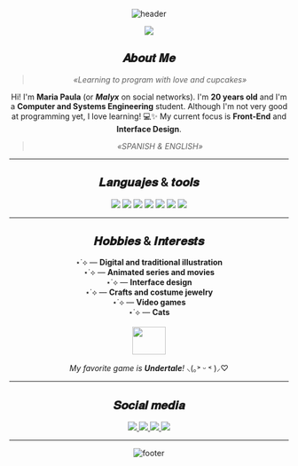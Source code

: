 <div align="center">
  
  ![header](https://capsule-render.vercel.app/api?type=waving&color=e8acc6&height=160&section=header&text=🌸%20𝑾𝒆𝒍𝒄𝒐𝒎𝒆%20𝒕𝒐%20𝒎𝒚%20𝒘𝒐𝒓𝒍𝒅%20🌸&fontSize=40&fontColor=ffffff&animation=twinkling)
  
  <img src="https://media.tenor.com/CI2bMBnRftEAAAAi/cat-kitten.gif">

  ## 𝑨𝒃𝒐𝒖𝒕 𝑴𝒆
  
  > *«Learning to program with love and cupcakes»*
  
  Hi! I'm **Maria Paula** (or _**Malyx**_ on social networks). 
  I'm **20 years old** and I'm a **Computer and Systems Engineering** student.
  Although I'm not very good at programming yet, I love learning! 💻✨ 
  My current focus is **Front-End** and **Interface Design**.

  > *«SPANISH & ENGLISH»*

  ---

  ## 𝑳𝒂𝒏𝒈𝒖𝒂𝒋𝒆𝒔 & 𝒕𝒐𝒐𝒍𝒔
  
  <div align="center">
  <img src="https://img.shields.io/badge/HTML5-FFC0CB?style=for-the-badge&logo=html5&logoColor=white">
  <img src="https://img.shields.io/badge/CSS3-D8BFD8?style=for-the-badge&logo=css3&logoColor=white">
  <img src="https://img.shields.io/badge/JavaScript-FFF4E0?style=for-the-badge&logo=javascript&logoColor=black">
  <img src="https://img.shields.io/badge/Python-FFD1DC?style=for-the-badge&logo=python&logoColor=356282">
  <img src="https://img.shields.io/badge/JSON-D8BFD8?style=for-the-badge&logo=json&logoColor=000000">
  <img src="https://img.shields.io/badge/FIGMA-FFB6C1?style=for-the-badge&logo=figma&logoColor=white">
  <img src="https://img.shields.io/badge/Adobe%20XD-FFD1DC?style=for-the-badge&logo=adobe-xd&logoColor=white">
  </div>

  ---

  ## 𝑯𝒐𝒃𝒃𝒊𝒆𝒔 & 𝑰𝒏𝒕𝒆𝒓𝒆𝒔𝒕𝒔
  
  ⋆˙⟡ — **Digital and traditional illustration** <br>
  ⋆˙⟡ — **Animated series and movies** <br>
  ⋆˙⟡ — **Interface design** <br>
  ⋆˙⟡ — **Crafts and costume jewelry** <br>
  ⋆˙⟡ — **Video games** <br>
  ⋆˙⟡ — **Cats** <br>
  <br>
 <img src="https://media.tenor.com/mr9ZTxhFxVAAAAAj/annoying-dog-undertale.gif" width="60" height="50">

  *My favorite game is **Undertale**!* ⸜(｡˃ ᵕ ˂ )⸝♡
  
 
  
  ---

  ## 𝑺𝒐𝒄𝒊𝒂𝒍 𝒎𝒆𝒅𝒊𝒂
  
 <div align="center">
  <a href="https://www.instagram.com/cutemalyx/">
    <img src="https://img.shields.io/badge/Instagram-FFC0CB?style=for-the-badge&logo=instagram&logoColor=white">
  </a>
  <a href="https://www.tiktok.com/@cutemalyx">
    <img src="https://img.shields.io/badge/TikTok-D8BFD8?style=for-the-badge&logo=tiktok&logoColor=white">
  </a>
  <a href="https://discord.com/users/tu_id_de_usuario">
    <img src="https://img.shields.io/badge/Discord-FFD1DC?style=for-the-badge&logo=discord&logoColor=5865F2">
  </a>
  <a href="mailto:malyx04@gmail.com">
    <img src="https://img.shields.io/badge/Gmail-B5EAD7?style=for-the-badge&logo=gmail&logoColor=EA4335">
  </a>
</div>

  ---

  ![footer](https://capsule-render.vercel.app/api?type=waving&color=e8acc6&height=100&section=footer&text=𝑮𝒓𝒂𝒄𝒊𝒂𝒔%20𝒑𝒐𝒓%20𝒑𝒂𝒔𝒂𝒓𝒕𝒆%20✨&fontSize=30&fontColor=ffffff&animation=fadeIn)
  
</div>⠀⠀⠀⠀⠀⠀⠀⠀⠀⠀⠀
